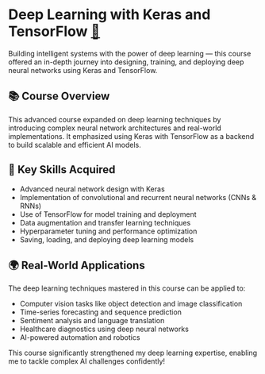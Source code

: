 # Deep Learning with Keras and TensorFlow [🔗](https://coursera.org/share/f450df01ba3e6d4a2c63418fffcc05ec)

Building intelligent systems with the power of deep learning — this course offered an in-depth journey into designing, training, and deploying deep neural networks using Keras and TensorFlow.

## 📚 Course Overview

This advanced course expanded on deep learning techniques by introducing complex neural network architectures and real-world implementations. It emphasized using Keras with TensorFlow as a backend to build scalable and efficient AI models.

## 🧠 Key Skills Acquired

- Advanced neural network design with Keras
- Implementation of convolutional and recurrent neural networks (CNNs & RNNs)
- Use of TensorFlow for model training and deployment
- Data augmentation and transfer learning techniques
- Hyperparameter tuning and performance optimization
- Saving, loading, and deploying deep learning models

## 🌍 Real-World Applications

The deep learning techniques mastered in this course can be applied to:

- Computer vision tasks like object detection and image classification
- Time-series forecasting and sequence prediction
- Sentiment analysis and language translation
- Healthcare diagnostics using deep neural networks
- AI-powered automation and robotics

This course significantly strengthened my deep learning expertise, enabling me to tackle complex AI challenges confidently!